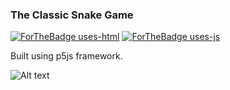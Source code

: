 ### The Classic Snake Game
[![ForTheBadge uses-html](http://ForTheBadge.com/images/badges/uses-html.svg)](http://ForTheBadge.com)
[![ForTheBadge uses-js](http://ForTheBadge.com/images/badges/uses-js.svg)](http://ForTheBadge.com)



Built using p5js framework.

![Alt text](https://user-images.githubusercontent.com/17667263/43271401-05f4596c-9115-11e8-9566-3fbaf4b8ee7d.png "Screenshot of the Game")
